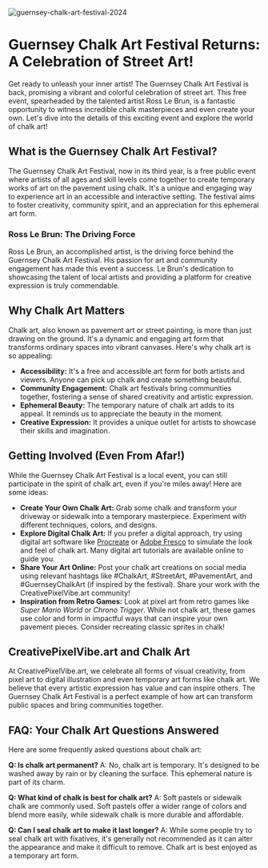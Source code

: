 ![guernsey-chalk-art-festival-2024](https://images.pexels.com/photos/13813479/pexels-photo-13813479.jpeg?auto=compress&cs=tinysrgb&fit=crop&h=627&w=1200)

# Guernsey Chalk Art Festival Returns: A Celebration of Street Art!

Get ready to unleash your inner artist! The Guernsey Chalk Art Festival is back, promising a vibrant and colorful celebration of street art. This free event, spearheaded by the talented artist Ross Le Brun, is a fantastic opportunity to witness incredible chalk masterpieces and even create your own. Let's dive into the details of this exciting event and explore the world of chalk art!

## What is the Guernsey Chalk Art Festival?

The Guernsey Chalk Art Festival, now in its third year, is a free public event where artists of all ages and skill levels come together to create temporary works of art on the pavement using chalk. It's a unique and engaging way to experience art in an accessible and interactive setting. The festival aims to foster creativity, community spirit, and an appreciation for this ephemeral art form.

### Ross Le Brun: The Driving Force

Ross Le Brun, an accomplished artist, is the driving force behind the Guernsey Chalk Art Festival. His passion for art and community engagement has made this event a success. Le Brun's dedication to showcasing the talent of local artists and providing a platform for creative expression is truly commendable.

## Why Chalk Art Matters

Chalk art, also known as pavement art or street painting, is more than just drawing on the ground. It's a dynamic and engaging art form that transforms ordinary spaces into vibrant canvases. Here's why chalk art is so appealing:

*   **Accessibility:** It's a free and accessible art form for both artists and viewers. Anyone can pick up chalk and create something beautiful.
*   **Community Engagement:** Chalk art festivals bring communities together, fostering a sense of shared creativity and artistic expression.
*   **Ephemeral Beauty:** The temporary nature of chalk art adds to its appeal. It reminds us to appreciate the beauty in the moment.
*   **Creative Expression:** It provides a unique outlet for artists to showcase their skills and imagination.

## Getting Involved (Even From Afar!)

While the Guernsey Chalk Art Festival is a local event, you can still participate in the spirit of chalk art, even if you're miles away! Here are some ideas:

*   **Create Your Own Chalk Art:** Grab some chalk and transform your driveway or sidewalk into a temporary masterpiece. Experiment with different techniques, colors, and designs.
*   **Explore Digital Chalk Art:** If you prefer a digital approach, try using digital art software like [Procreate](https://procreate.art/) or [Adobe Fresco](https://www.adobe.com/products/fresco.html) to simulate the look and feel of chalk art. Many digital art tutorials are available online to guide you.
*   **Share Your Art Online:** Post your chalk art creations on social media using relevant hashtags like #ChalkArt, #StreetArt, #PavementArt, and #GuernseyChalkArt (if inspired by the festival). Share your work with the CreativePixelVibe.art community!
*   **Inspiration from Retro Games:** Look at pixel art from retro games like *Super Mario World* or *Chrono Trigger*. While not chalk art, these games use color and form in impactful ways that can inspire your own pavement pieces. Consider recreating classic sprites in chalk!

## CreativePixelVibe.art and Chalk Art

At CreativePixelVibe.art, we celebrate all forms of visual creativity, from pixel art to digital illustration and even temporary art forms like chalk art. We believe that every artistic expression has value and can inspire others. The Guernsey Chalk Art Festival is a perfect example of how art can transform public spaces and bring communities together.

## FAQ: Your Chalk Art Questions Answered

Here are some frequently asked questions about chalk art:

**Q: Is chalk art permanent?**
A: No, chalk art is temporary. It's designed to be washed away by rain or by cleaning the surface. This ephemeral nature is part of its charm.

**Q: What kind of chalk is best for chalk art?**
A: Soft pastels or sidewalk chalk are commonly used. Soft pastels offer a wider range of colors and blend more easily, while sidewalk chalk is more durable and affordable.

**Q: Can I seal chalk art to make it last longer?**
A: While some people try to seal chalk art with fixatives, it's generally not recommended as it can alter the appearance and make it difficult to remove. Chalk art is best enjoyed as a temporary art form.
